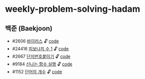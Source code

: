 # weekly-problem-solving-hadam
## 백준 (Baekjoon)
- #2606  [바이러스](https://www.acmicpc.net/problem/2606)  🔓 [code](baekjoon/2606_바이러스.py)
- #24416  [피보나치 수 1](https://www.acmicpc.net/problem/24416) 🔓 [code](baekjoon/24416_fibonacci1.py)
- #2667  [단지번호붙이기](https://www.acmicpc.net/problem/2667) 🔓 [code](baekjoon/2667_단지번호붙이기.py)
- #9184  [신나는 함수 실행](https://www.acmicpc.net/problem/9184) 🔓 [code](baekjoon/9184_신나는_함수_실행.py)
- #1152  [단어의 개수](https://www.acmicpc.net/problem/1152) 🔓 [code](baekjoon/1152_단어의_개수.py)
